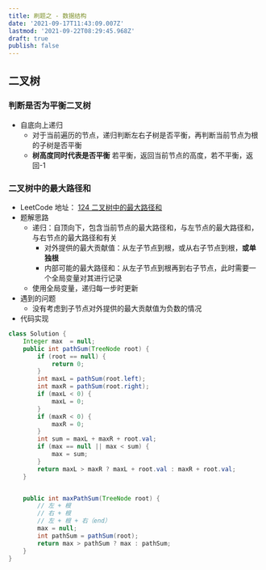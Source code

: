 ```yaml
---
title: 刷题之 - 数据结构
date: '2021-09-17T11:43:09.007Z'
lastmod: '2021-09-22T08:29:45.968Z'
draft: true
publish: false
---
```


## 二叉树

### 判断是否为平衡二叉树

- 自底向上递归
  - 对于当前遍历的节点，递归判断左右子树是否平衡，再判断当前节点为根的子树是否平衡
  - **树高度同时代表是否平衡** 若平衡，返回当前节点的高度，若不平衡，返回-1

### 二叉树中的最大路径和

- LeetCode 地址： [124 二叉树中的最大路径和](https://leetcode-cn.com/problems/binary-tree-maximum-path-sum/description/)
- 题解思路
  - 递归：自顶向下，包含当前节点的最大路径和，与左节点的最大路径和，与右节点的最大路径和有关
    - 对外提供的最大贡献值：从左子节点到根，或从右子节点到根，**或单独根**
    - 内部可能的最大路径和：从左子节点到根再到右子节点，此时需要一个全局变量对其进行记录
  - 使用全局变量，递归每一步时更新
- 遇到的问题
  - 没有考虑到子节点对外提供的最大贡献值为负数的情况
- 代码实现
```java
class Solution {
    Integer max  = null;
    public int pathSum(TreeNode root) {
        if (root == null) {
            return 0;
        }
        int maxL = pathSum(root.left);
        int maxR = pathSum(root.right);
        if (maxL < 0) {
            maxL = 0;
        }
        if (maxR < 0) {
            maxR = 0;
        }
        int sum = maxL + maxR + root.val;
        if (max == null || max < sum) {
            max = sum;
        }
        return maxL > maxR ? maxL + root.val : maxR + root.val;
    }


    public int maxPathSum(TreeNode root) {
        // 左 + 根
        // 右 + 根
        // 左 + 根 + 右（end）
        max = null;
        int pathSum = pathSum(root);
        return max > pathSum ? max : pathSum;
    }
}
```
